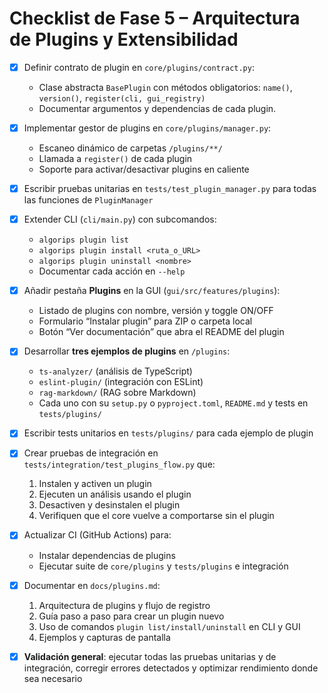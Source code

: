 # Checklist de Fase 5 – Arquitectura de Plugins y Extensibilidad

- [x] Definir contrato de plugin en `core/plugins/contract.py`:
  - Clase abstracta `BasePlugin` con métodos obligatorios: `name()`, `version()`, `register(cli, gui_registry)`
  - Documentar argumentos y dependencias de cada plugin.
- [x] Implementar gestor de plugins en `core/plugins/manager.py`:
  - Escaneo dinámico de carpetas `/plugins/**/`
  - Llamada a `register()` de cada plugin
  - Soporte para activar/desactivar plugins en caliente
- [x] Escribir pruebas unitarias en `tests/test_plugin_manager.py` para todas las funciones de `PluginManager`
- [x] Extender CLI (`cli/main.py`) con subcomandos:
  - `algorips plugin list`
  - `algorips plugin install <ruta_o_URL>`
  - `algorips plugin uninstall <nombre>`
  - Documentar cada acción en `--help`
- [x] Añadir pestaña **Plugins** en la GUI (`gui/src/features/plugins`):
  - Listado de plugins con nombre, versión y toggle ON/OFF
  - Formulario “Instalar plugin” para ZIP o carpeta local
  - Botón “Ver documentación” que abra el README del plugin
- [x] Desarrollar **tres ejemplos de plugins** en `/plugins`:
  - `ts-analyzer/` (análisis de TypeScript)
  - `eslint-plugin/` (integración con ESLint)
  - `rag-markdown/` (RAG sobre Markdown)
  - Cada uno con su `setup.py` o `pyproject.toml`, `README.md` y tests en `tests/plugins/`
- [x] Escribir tests unitarios en `tests/plugins/` para cada ejemplo de plugin
- [x] Crear pruebas de integración en `tests/integration/test_plugins_flow.py` que:
  1. Instalen y activen un plugin
  2. Ejecuten un análisis usando el plugin
  3. Desactiven y desinstalen el plugin
  4. Verifiquen que el core vuelve a comportarse sin el plugin
- [x] Actualizar CI (GitHub Actions) para:
  - Instalar dependencias de plugins
  - Ejecutar suite de `core/plugins` y `tests/plugins` e integración
- [x] Documentar en `docs/plugins.md`:
  1. Arquitectura de plugins y flujo de registro
  2. Guía paso a paso para crear un plugin nuevo
  3. Uso de comandos `plugin list/install/uninstall` en CLI y GUI
  4. Ejemplos y capturas de pantalla
- [x] **Validación general**: ejecutar todas las pruebas unitarias y de integración, corregir errores detectados y optimizar rendimiento donde sea necesario

